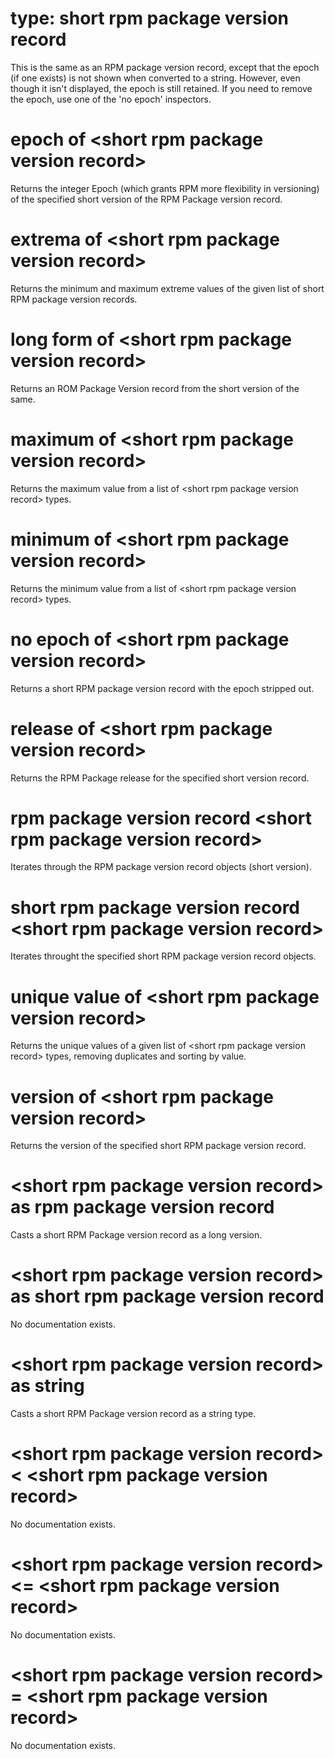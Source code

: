 # type: short rpm package version record

This is the same as an RPM package version record, except that the epoch (if one exists) is not shown when converted to a string. However, even though it isn&#39;t displayed, the epoch is still retained. If you need to remove the epoch, use one of the &#39;no epoch&#39; inspectors.

# epoch of &lt;short rpm package version record&gt;

Returns the integer Epoch (which grants RPM more flexibility in versioning) of the specified short version of the RPM Package version record.

# extrema of &lt;short rpm package version record&gt;

Returns the minimum and maximum extreme values of the given list of short RPM package version records.

# long form of &lt;short rpm package version record&gt;

Returns an ROM Package Version record from the short version of the same.

# maximum of &lt;short rpm package version record&gt;

Returns the maximum value from a list of &lt;short rpm package version record&gt; types.

# minimum of &lt;short rpm package version record&gt;

Returns the minimum value from a list of &lt;short rpm package version record&gt; types.

# no epoch of &lt;short rpm package version record&gt;

Returns a short RPM package version record with the epoch stripped out.

# release of &lt;short rpm package version record&gt;

Returns the RPM Package release for the specified short version record.

# rpm package version record &lt;short rpm package version record&gt;

Iterates through the RPM package version record objects (short version).

# short rpm package version record &lt;short rpm package version record&gt;

Iterates throught the specified short RPM package version record objects.

# unique value of &lt;short rpm package version record&gt;

Returns the unique values of a given list of &lt;short rpm package version record&gt; types, removing duplicates and sorting by value.

# version of &lt;short rpm package version record&gt;

Returns the version of the specified short RPM package version record.

# &lt;short rpm package version record&gt; as rpm package version record

Casts a short RPM Package version record as a long version.

# &lt;short rpm package version record&gt; as short rpm package version record

No documentation exists.

# &lt;short rpm package version record&gt; as string

Casts a short RPM Package version record as a string type.

# &lt;short rpm package version record&gt; &lt; &lt;short rpm package version record&gt;

No documentation exists.

# &lt;short rpm package version record&gt; &lt;= &lt;short rpm package version record&gt;

No documentation exists.

# &lt;short rpm package version record&gt; = &lt;short rpm package version record&gt;

No documentation exists.
